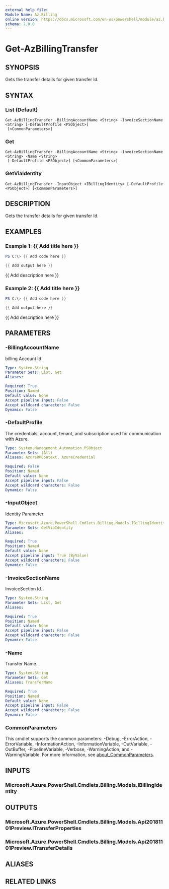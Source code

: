 ```yaml
---
external help file:
Module Name: Az.Billing
online version: https://docs.microsoft.com/en-us/powershell/module/az.billing/get-azbillingtransfer
schema: 2.0.0
---
```


# Get-AzBillingTransfer

## SYNOPSIS
Gets the transfer details for given transfer Id.

## SYNTAX

### List (Default)
```
Get-AzBillingTransfer -BillingAccountName <String> -InvoiceSectionName <String> [-DefaultProfile <PSObject>]
 [<CommonParameters>]
```

### Get
```
Get-AzBillingTransfer -BillingAccountName <String> -InvoiceSectionName <String> -Name <String>
 [-DefaultProfile <PSObject>] [<CommonParameters>]
```

### GetViaIdentity
```
Get-AzBillingTransfer -InputObject <IBillingIdentity> [-DefaultProfile <PSObject>] [<CommonParameters>]
```

## DESCRIPTION
Gets the transfer details for given transfer Id.

## EXAMPLES

### Example 1: {{ Add title here }}
```powershell
PS C:\> {{ Add code here }}

{{ Add output here }}
```

{{ Add description here }}

### Example 2: {{ Add title here }}
```powershell
PS C:\> {{ Add code here }}

{{ Add output here }}
```

{{ Add description here }}

## PARAMETERS

### -BillingAccountName
billing Account Id.

```yaml
Type: System.String
Parameter Sets: List, Get
Aliases:

Required: True
Position: Named
Default value: None
Accept pipeline input: False
Accept wildcard characters: False
Dynamic: False
```

### -DefaultProfile
The credentials, account, tenant, and subscription used for communication with Azure.

```yaml
Type: System.Management.Automation.PSObject
Parameter Sets: (All)
Aliases: AzureRMContext, AzureCredential

Required: False
Position: Named
Default value: None
Accept pipeline input: False
Accept wildcard characters: False
Dynamic: False
```

### -InputObject
Identity Parameter

```yaml
Type: Microsoft.Azure.PowerShell.Cmdlets.Billing.Models.IBillingIdentity
Parameter Sets: GetViaIdentity
Aliases:

Required: True
Position: Named
Default value: None
Accept pipeline input: True (ByValue)
Accept wildcard characters: False
Dynamic: False
```

### -InvoiceSectionName
InvoiceSection Id.

```yaml
Type: System.String
Parameter Sets: List, Get
Aliases:

Required: True
Position: Named
Default value: None
Accept pipeline input: False
Accept wildcard characters: False
Dynamic: False
```

### -Name
Transfer Name.

```yaml
Type: System.String
Parameter Sets: Get
Aliases: TransferName

Required: True
Position: Named
Default value: None
Accept pipeline input: False
Accept wildcard characters: False
Dynamic: False
```

### CommonParameters
This cmdlet supports the common parameters: -Debug, -ErrorAction, -ErrorVariable, -InformationAction, -InformationVariable, -OutVariable, -OutBuffer, -PipelineVariable, -Verbose, -WarningAction, and -WarningVariable. For more information, see [about_CommonParameters](http://go.microsoft.com/fwlink/?LinkID=113216).

## INPUTS

### Microsoft.Azure.PowerShell.Cmdlets.Billing.Models.IBillingIdentity

## OUTPUTS

### Microsoft.Azure.PowerShell.Cmdlets.Billing.Models.Api20181101Preview.ITransferProperties

### Microsoft.Azure.PowerShell.Cmdlets.Billing.Models.Api20181101Preview.ITransferDetails

## ALIASES

## RELATED LINKS

